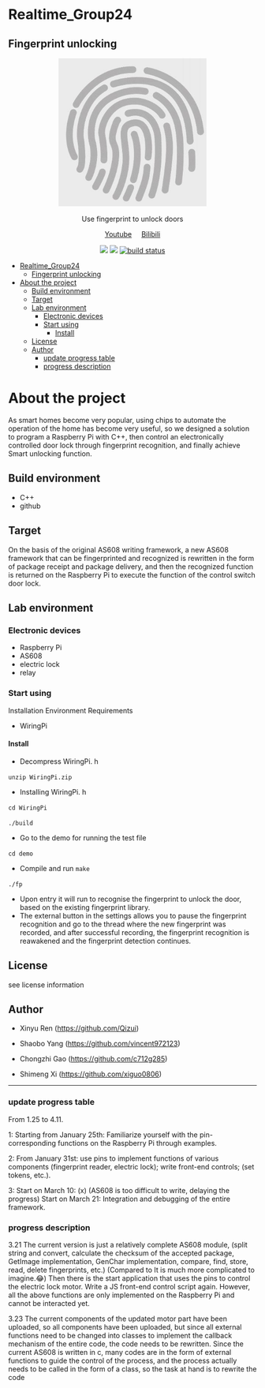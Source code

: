 # Realtime_Group24

## Fingerprint unlocking


<p align="center">
    <a href = "https://github.com/xiguo0806/Realtime_Group24/blob/main/figure/fingerlogo.jpeg">
        <img src="figure/fingerlogo.jpeg" alt="Logo" height="300">
    </a>
    <p align="center">Use fingerprint to unlock doors</p>
</p>

<p align="center">
    <a href="https://www.youtube.com/watch?v=Mex_W0Kkss0">Youtube</a>
    &nbsp;
    &nbsp;
    <a href="https://www.bilibili.com/video/BV1RY4y1e7MV?pop_share=1">Bilibili</a>
</p>
<p align="center">
   
</p>

<p align="center">
    <a href="https://github.com/xiguo0806/Realtime_Group24/issues" alt="Issues">
        <img src="https://img.shields.io/github/issues/xiguo0806/Realtime_Group24.svg" /></a>
    <a href="https://github.com/xiguo0806/Realtime_Group24/blob/main/LICENSE" alt="License">
        <img src="https://img.shields.io/github/license/xiguo0806/Realtime_Group24.svg" /></a>
    <a href="https://github.com/xiguo0806/Realtime_Group24/releases" alt="Tag">
        <img src="https://img.shields.io/github/v/release/xiguo0806/Realtime_Group24.svg?color=blue&include_prereleases" alt="build status"></a>
</p>

- [Realtime_Group24](#realtime_group24)
  - [Fingerprint unlocking](#fingerprint-unlocking)
- [About the project](#about-the-project)
  - [Build environment](#build-environment)
  - [Target](#target)
  - [Lab environment](#lab-environment)
    - [Electronic devices](#electronic-devices)
    - [Start using](#start-using)
      - [Install](#install)
  - [License](#license)
  - [Author](#author)
    - [update progress table](#update-progress-table)
    - [progress description](#progress-description)

# About the project
As smart homes become very popular, using chips to automate the operation of the home has become very useful, so we designed a solution to program a Raspberry Pi with C++, then control an electronically controlled door lock through fingerprint recognition, and finally achieve Smart unlocking function.

## Build environment
+ C++
+ github

## Target
On the basis of the original AS608 writing framework, a new AS608 framework that can be fingerprinted and recognized is rewritten in the form of package receipt and package delivery, and then the recognized function is returned on the Raspberry Pi to execute the function of the control switch door lock.

## Lab environment
### Electronic devices
+ Raspberry Pi
+ AS608 
+ electric lock
+ relay



### Start using
Installation Environment Requirements
+ WiringPi

#### Install
+ Decompress WiringPi. h

```unzip WiringPi.zip```

+ Installing WiringPi. h

```cd WiringPi```

```./build```
+ Go to the demo for running the test file

```cd demo```

+ Compile and run
```make```

```./fp```
+ Upon entry it will run to recognise the fingerprint to unlock the door, based on the existing fingerprint library.
+ The external button in the settings allows you to pause the fingerprint recognition and go to the thread where the new fingerprint was recorded, and after successful recording, the fingerprint recognition is reawakened and the fingerprint detection continues.
## License
see license information

## Author
+ Xinyu Ren (https://github.com/Qizui)

+ Shaobo Yang (https://github.com/vincent972123)

+ Chongzhi Gao (https://github.com/c712g285)

+ Shimeng Xi (https://github.com/xiguo0806)

---
### update progress table
From 1.25 to 4.11.

1: Starting from January 25th: Familiarize yourself with the pin-corresponding functions on the Raspberry Pi through examples.

2: From January 31st: use pins to implement functions of various components (fingerprint reader, electric lock); write front-end controls; (set tokens, etc.).

3: Start on March 10: (x) (AS608 is too difficult to write, delaying the progress) Start on March 21: Integration and debugging of the entire framework.



### progress description
3.21 The current version is just a relatively complete AS608 module, (split string and convert, calculate the checksum of the accepted package, GetImage implementation, GenChar implementation, compare, find, store, read, delete fingerprints, etc.) (Compared to It is much more complicated to imagine.😂) Then there is the start application that uses the pins to control the electric lock motor. Write a JS front-end control script again.
However, all the above functions are only implemented on the Raspberry Pi and cannot be interacted yet.

3.23 The current components of the updated motor part have been uploaded, so all components have been uploaded, but since all external functions need to be changed into classes to implement the callback mechanism of the entire code, the code needs to be rewritten.
Since the current AS608 is written in c, many codes are in the form of external functions to guide the control of the process, and the process actually needs to be called in the form of a class, so the task at hand is to rewrite the code
